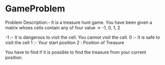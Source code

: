 # GameProblem

Problem Description:- 
  It is a treasure hunt game.
  You have been given a matrix whoes cells contain any of four value -> -1, 0, 1, 2
  
  -1 :- It is dangerous to visit the cell. You cannot visit the cell. 
   0 :- It is safe to visit the cell
   1 :- Your start position
   2 :  Position of Treasure
   
   You have to find if it is possible to find the treasure from your current position.
   
   
